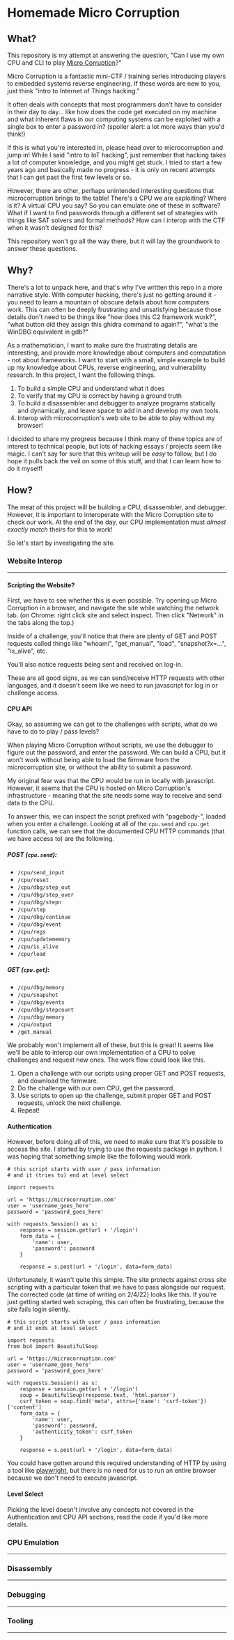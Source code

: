 # Homemade Micro Corruption

## What?

This repository is my attempt at answering the question, "Can I use my own CPU and CLI to play [Micro Corruption](https://microcorruption.com/)?"

Micro Corruption is a fantastic mini-CTF / training series introducing players to embedded systems reverse engineering. If these words are new to you, just think "intro to Internet of Things hacking."

It often deals with concepts that most programmers don't have to consider in their day to day... like how does the code get executed on my machine and what inherent flaws in our computing systems can be exploited with a single box to enter a password in? (spoiler alert: a lot more ways than you'd think!)

If this is what you're interested in, please head over to microcorruption and jump in! While I said "intro to IoT hacking", just remember that hacking takes a lot of computer knowledge, and you might get stuck. I tried to start a few years ago and basically made no progress - it is only on recent attempts that I can get past the first few levels or so.

However, there are other, perhaps unintended interesting questions that microcorruption brings to the table! There's a CPU we are exploiting? Where is it? A virtual CPU you say? So you can emulate one of these in software? What if I want to find passwords through a different set of strategies with things like SAT solvers and formal methods? How can I interop with the CTF when it wasn't designed for this?

This repository won't go all the way there, but it will lay the groundwork to answer these questions.

## Why?

There's a lot to unpack here, and that's why I've written this repo in a more narrative style. With computer hacking, there's just no getting around it - you need to learn a mountain of obscure details about how computers work. This can often be deeply frustrating and unsatisfying because those details don't need to be things like "how does this C2 framework work?", "what button did they assign this ghidra command to again?", "what's the WinDBG equivalent in gdb?"

As a mathematician, I want to make sure the frustrating details are interesting, and provide more knowledge about computers and computation - not about frameworks. I want to start with a small, simple example to build up my knowledge about CPUs, reverse engineering, and vulnerability research. In this project, I want the following things.

1. To build a simple CPU and understand what it does
2. To verify that my CPU is correct by having a ground truth
3. To build a disassembler and debugger to analyze programs statically and dynamically, and leave space to add in and develop my own tools.
4. Interop with microcorruption's web site to be able to play without my browser!

I decided to share my progress because I think many of these topics are of interest to technical people, but lots of hacking essays / projects seem like magic. I can't say for sure that this writeup will be *easy* to follow, but I do hope it pulls back the veil on some of this stuff, and that I can learn how to do it myself!

## How?

The meat of this project will be building a CPU, disassembler, and debugger. However, it is important to interoperate with the Micro Corruption site to check our work. At the end of the day, our CPU implementation must *almost exactly match* theirs for this to work!

So let's start by investigating the site.

### Website Interop
---
#### Scripting the Website?
First, we have to see whether this is even possible. Try opening up Micro Corruption in a browser, and navigate the site while watching the network tab. (on Chrome: right click site and select inspect. Then click "Network" in the tabs along the top.)

Inside of a challenge, you'll notice that there are plenty of GET and POST requests called things like "whoami", "get\_manual", "load", "snapshot?x=...", "is\_alive", etc.

You'll also notice requests being sent and received on log-in.

These are all good signs, as we can send/receive HTTP requests with other languages, and it doesn't seem like we need to run javascript for log in or challenge access.

#### CPU API
Okay, so assuming we can get to the challenges with scripts, what do we have to do to play / pass levels?

When playing Micro Corruption without scripts, we use the debugger to figure out the password, and enter the password. We can build a CPU, but it won't work without being able to load the firmware from the microcorruption site, or without the ability to submit a password.

My original fear was that the CPU would be run in locally with javascript. However, it seems that the CPU is hosted on Micro Corruption's infrastructure - meaning that the site needs some way to receive and send data to the CPU.

To answer this, we can inspect the script prefixed with "pagebody-", loaded when you enter a challenge. Looking at all of the `cpu.send` and `cpu.get` function calls, we can see that the documented CPU HTTP commands (that we have access to) are the following.

##### POST (`cpu.send`):
- `/cpu/send_input`
- `/cpu/reset`
- `/cpu/dbg/step_out`
- `/cpu/dbg/step_over`
- `/cpu/dbg/stepn`
- `/cpu/step`
- `/cpu/dbg/continue`
- `/cpu/dbg/event`
- `/cpu/regs`
- `/cpu/updatememory`
- `/cpu/is_alive`
- `/cpu/load`

##### GET (`cpu.get`):
- `/cpu/dbg/memory`
- `/cpu/snapshot`
- `/cpu/dbg/events`
- `/cpu/dbg/stepcount`
- `/cpu/dbg/memory`
- `/cpu/output`
- `/get_manual`

We probably won't implement all of these, but this is great! It seems like we'll be able to interop our own implementation of a CPU to solve challenges and request new ones. The work flow could look like this.

1. Open a challenge with our scripts using proper GET and POST requests, and download the firmware.
2. Do the challenge with our own CPU, get the password.
3. Use scripts to open up the challenge, submit proper GET and POST requests, unlock the next challenge.
4. Repeat!


#### Authentication
However, before doing all of this, we need to make sure that it's possible to access the site. I started by trying to use the requests package in python. I was hoping that something simple like the following would work.

```
# this script starts with user / pass information
# and it (tries to) end at level select

import requests

url = 'https://microcorruption.com'
user = 'username_goes_here'
password = 'password_goes_here'

with requests.Session() as s:
	response = session.get(url + '/login')
	form_data = {
	    'name': user,
	    'password': password
	}
	
	response = s.post(url + '/login', data=form_data)
```

Unfortunately, it wasn't quite this simple. The site protects against cross site scripting with a particular token that we have to pass alongside our request. The corrected code (at time of writing on 2/4/22) looks like this. If you're just getting started web scraping, this can often be frustrating, because the site fails login silently.

```
# this script starts with user / pass information
# and it ends at level select

import requests
from bs4 import BeautifulSoup

url = 'https://microcorruption.com'
user = 'username_goes_here'
password = 'password_goes_here'

with requests.Session() as s:
	response = session.get(url + '/login')
	soup = BeautifulSoup(response.text, 'html.parser')
	csrf_token = soup.find('meta', attrs={'name': 'csrf-token'})['content']
	form_data = {
	    'name': user,
	    'password': password,
	    'authenticity_token': csrf_token
	}
	
	response = s.post(url + '/login', data=form_data)
```

You could have gotten around this required understanding of HTTP by using a tool like [playwright](https://playwright.dev/python/), but there is no need for us to run an entire browser because we don't need to execute javascript.

#### Level Select
Picking the level doesn't involve any concepts not covered in the Authentication and CPU API sections, read the code if you'd like more details.

### CPU Emulation
---

### Disassembly
---

### Debugging
---

### Tooling
---
